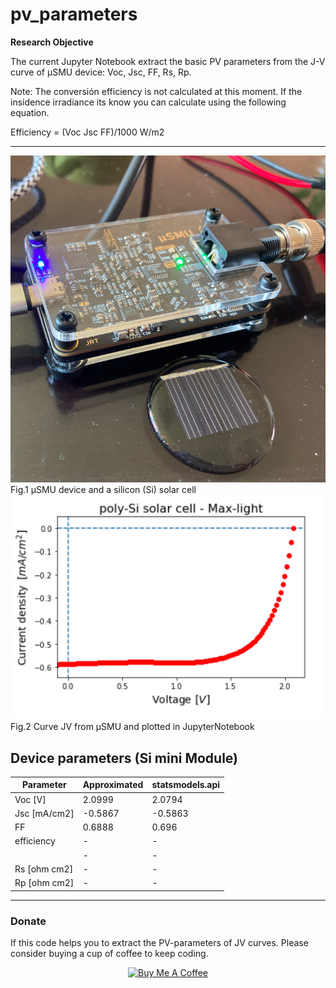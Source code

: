 # pv_parameters

**Research Objective**

The current Jupyter Notebook extract the basic PV parameters from the J-V curve of µSMU device: Voc, Jsc, FF, Rs, Rp.

Note: The conversión efficiency is not calculated at this moment. If the insidence irradiance its know you can calculate using the following equation. 

Efficiency  = (Voc Jsc FF)/1000 W/m2

---

<img src="img/microSMU-and-Solarcell.png" alt="micro-SMU and Si Solar cell">
Fig.1  µSMU   device and a silicon (Si) solar cell

<img src="img/JV-Curve-4thQuadrant.png" alt="micro-SMU and Si Solar cell">
Fig.2 Curve JV from µSMU and plotted in JupyterNotebook 

##  Device parameters (Si mini Module)


| Parameter     | Approximated  | statsmodels.api | 
| ------------- | ------------- | -------------   |
| Voc [V]       |  2.0999       | 2.0794          |
| Jsc [mA/cm2]  | -0.5867       | -0.5863         |
| FF            |  0.6888       | 0.696           |
| efficiency    |      -        |       -         |
|               |      -        |       -         |
| Rs [ohm cm2]  |      -        |       -         |
| Rp [ohm cm2]  |      -        |       -         |


---
### Donate

If this code helps you to extract the PV-parameters of JV curves. Please consider buying a cup of coffee to keep coding.

<center>
<a href="https://www.buymeacoffee.com/capis" target="_blank"><img src="https://cdn.buymeacoffee.com/buttons/default-orange.png" alt="Buy Me A Coffee" height="41" width="174"></a>
<center>